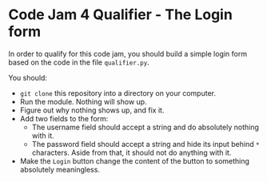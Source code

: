 # Code Jam 4 Qualifier - The Login form
In order to qualify for this code jam, you should build a simple login form
based on the code in the file `qualifier.py`.

You should:
- `git clone` this repository into a directory on your computer.
- Run the module. Nothing will show up.
- Figure out why nothing shows up, and fix it.
- Add two fields to the form:
  - The username field should accept a string and do absolutely nothing with it.
  - The password field should accept a string and hide its input behind `*`
    characters. Aside from that, it should not do anything with it.
- Make the `Login` button change the content of the button to something
  absolutely meaningless.
